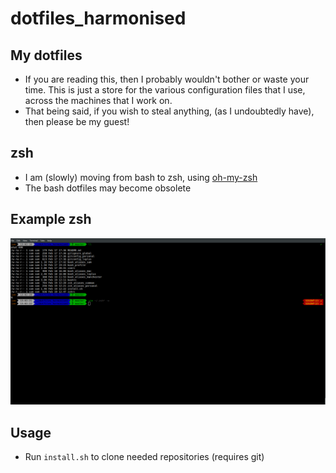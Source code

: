 # dotfiles_harmonised

## My dotfiles
 * If you are reading this, then I probably wouldn't bother or waste your time. This is just a store for the various configuration files that I use, across the machines that I work on.
 * That being said, if you wish to steal anything, (as I undoubtedly have), then please be my guest!

## zsh
* I am (slowly) moving from bash to zsh, using [oh-my-zsh](https://github.com/ohmyzsh/ohmyzsh)
* The bash dotfiles may become obsolete

## Example zsh

![shell](figures/screenshot.png)



## Usage
* Run `install.sh` to clone needed repositories (requires git)
